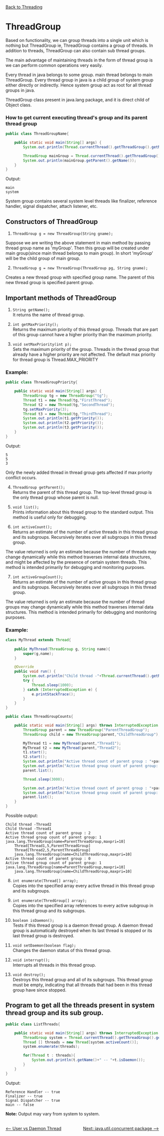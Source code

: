 [Back to Threading](../README.md)

# ThreadGroup

Based on functionality, we can group threads into a single unit which is nothing but ThreadGroup ie, ThreadGroup contains a group of threads. In addition to threads, ThreadGroup can also contain sub thread groups.

The main advantage of maintaining threads in the form of thread group is we can perform common operations very easily.

Every thread in java belongs to some group. main thread belongs to main ThreadGroup. Every thread group in java is a child group of system group either directly or indirectly. Hence system group act as root for all thread groups in java.

ThreadGroup class present in java.lang package, and it is direct child of Object class.

### How to get current executing thread's group and its parent thread group

```java
public class ThreadGroupName{

    public static void main(String[] args) {
        System.out.println(Thread.currentThread().getThreadGroup().getName());

        ThreadGroup mainGroup = Thread.currentThread().getThreadGroup(); 
        System.out.println(mainGroup.getParent().getName());
    }
}
```

Output:

```
main
system
```

System group contains several system level threads like finalizer, reference handler, signal dispatcher, attach listener, etc.

## Constructors of ThreadGroup

1) `ThreadGroup g = new ThreadGroup(String gname);`

Suppose we are writing the above statement in main method by passing thread group name as 'myGroup'. Then this group will be created under main group(since main thread belongs to main group). In short 'myGroup' will be the child group of main group.

2) `ThreadGroup g = new ThreadGroup(ThreadGroup pg, String gname);`

Creates a new thread group with specified group name. The parent of this new thread group is specified parent group.

## Important methods of ThreadGroup

1) `String getName();` <br>
It returns the name of thread group.

2) `int getMaxPriority();` <br>
Returns the maximum priority of this thread group. Threads that are part of this group cannot have a higher priority than the maximum priority.

3) `void setMaxPriority(int p);`<br>
Sets the maximum priority of the group. Threads in the thread group that already have a higher priority are not affected. The default max priority for thread group is Thread.MAX_PRIORITY

### Example:
```java
public class ThreadGroupPriority{

    public static void main(String[] args) {
        ThreadGroup tg = new ThreadGroup("tg");
        Thread t1 = new Thread(tg,"FirstThread");
        Thread t2 = new Thread(tg,"SecondThread");
        tg.setMaxPriority(3);
        Thread t3 = new Thread(tg,"ThirdThread");
        System.out.println(t1.getPriority());
        System.out.println(t2.getPriority());
        System.out.println(t3.getPriority());
    }
}
```

Output:

```
5
5
3
```
Only the newly added thread in thread group gets affected if max priority conflict occurs.
 
4) `ThreadGroup getParent();`<br>
Returns the parent of this thread group. The top-level thread group is the only thread group whose parent is null.

5) `void list();`<br>
Prints information about this thread group to the standard output. This method is useful only for debugging.

6) `int activeCount();`<br>
Returns an estimate of the number of active threads in this thread group and its subgroups. Recursively iterates over all subgroups in this thread group.

The value returned is only an estimate because the number of threads may change dynamically while this method traverses internal data structures, and might be affected by the presence of certain system threads. This method is intended primarily for debugging and monitoring purposes.

7) `int activeGroupCount();`<br>
Returns an estimate of the number of active groups in this thread group and its subgroups. Recursively iterates over all subgroups in this thread group.

The value returned is only an estimate because the number of thread groups may change dynamically while this method traverses internal data structures. This method is intended primarily for debugging and monitoring purposes.

### Example:
```java
class MyThread extends Thread{
	
    public MyThread(ThreadGroup g, String name){
        super(g,name);
    }

    @Override
    public void run() {
        System.out.println("Child thread -"+Thread.currentThread().getName());
        try {
            Thread.sleep(1000);
        } catch (InterruptedException e) {
            e.printStackTrace();
        }
    }
}

public class ThreadGroupCounts{

    public static void main(String[] args) throws InterruptedException {
        ThreadGroup parent = new ThreadGroup("ParentThreadGroup");
        ThreadGroup child = new ThreadGroup(parent,"ChildThreadGroup");

        MyThread t1 = new MyThread(parent,"Thread1");
        MyThread t2 = new MyThread(parent,"Thread2");
        t1.start();
        t2.start();
        System.out.println("Active thread count of parent group : "+parent.activeCount());
        System.out.println("Active thread group count of parent group: "+parent.activeGroupCount());
        parent.list();

        Thread.sleep(3000);

        System.out.println("Active thread count of parent group : "+parent.activeCount());
        System.out.println("Active thread group count of parent group: "+parent.activeGroupCount());
        parent.list();
    }
}
```

Possible output:

```
Child thread -Thread2
Child thread -Thread1
Active thread count of parent group : 2
Active thread group count of parent group: 1
java.lang.ThreadGroup[name=ParentThreadGroup,maxpri=10]
    Thread[Thread1,5,ParentThreadGroup]
    Thread[Thread2,5,ParentThreadGroup]
    java.lang.ThreadGroup[name=ChildThreadGroup,maxpri=10]
Active thread count of parent group : 0
Active thread group count of parent group: 1
java.lang.ThreadGroup[name=ParentThreadGroup,maxpri=10]
    java.lang.ThreadGroup[name=ChildThreadGroup,maxpri=10]
```
8) `int enumerate(Thread[] array);`<br>
Copies into the specified array every active thread in this thread group and its subgroups.

9) `int enumerate(ThredGroup[] array);`<br>
Copies into the specified array references to every active subgroup in this thread group and its subgroups.

10) `boolean isDaemon();`<br>
Tests if this thread group is a daemon thread group. A daemon thread group is automatically destroyed when its last thread is stopped or its last thread group is destroyed.

11) `void setDaemon(boolean flag);`<br>
Changes the daemon status of this thread group.

12) `void interrupt();`<br>
Interrupts all threads in this thread group.

13) `void destroy();`<br>
Destroys this thread group and all of its subgroups. This thread group must be empty, indicating that all threads that had been in this thread group have since stopped.

## Program to get all the threads present in system thread group and its sub group.

```java
public class ListThreads{

    public static void main(String[] args) throws InterruptedException {
        ThreadGroup system = Thread.currentThread().getThreadGroup().getParent();
        Thread [] threads = new Thread[system.activeCount()];
        system.enumerate(threads);

        for(Thread t : threads){
            System.out.println(t.getName()+" -- "+t.isDaemon());
        }
    }
}
```

Output:

```
Reference Handler -- true
Finalizer -- true
Signal Dispatcher -- true
main -- false
```

**Note:** Output may vary from system to system. 


<br>

<div style="float:left">
  <a href="../12_user_vs_daemon_thread/README.md" style=""> <-- User vs Daemon Thread</a>
</div>


<div style="float:right">
  <a href="../14_java_util_concurrent_package/README.md" style=""> Next: java.util.concurrent package --> </a>
</div>

<br>
